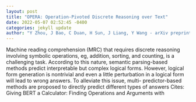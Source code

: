 ```yaml
--- 
layout: post 
title: "OPERA: Operation-Pivoted Discrete Reasoning over Text" 
date: 2022-05-07 02:52:45 -0400 
categories: jekyll update 
author: "Y Zhou, J Bao, C Duan, H Sun, J Liang, Y Wang - arXiv preprint arXiv , 2022" 
--- 
```

Machine reading comprehension (MRC) that requires discrete reasoning involving symbolic operations, eg, addition, sorting, and counting, is a challenging task. According to this nature, semantic parsing-based methods predict interpretable but complex logical forms. However, logical form generation is nontrivial and even a little perturbation in a logical form will lead to wrong answers. To alleviate this issue, multi- predictor-based methods are proposed to directly predict different types of answers Cites: Giving BERT a Calculator: Finding Operations and Arguments with